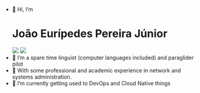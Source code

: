 - 👋 Hi, I’m <h1>João Eurípedes Pereira Júnior</h1>
![](https://github.com/joaoepj/github-stats/blob/master/generated/overview.svg)
![](https://github.com/joaoepj/github-stats/blob/master/generated/languages.svg)
- 💞️ I’m a spare time linguist (computer languages included) and paraglider pilot
- 🌱 With some professional and academic experience in network and systems administration.
-  :rocket: I’m currently getting used to DevOps and Cloud Native things

<!---
joaoepj/joaoepj is a ✨ special ✨ repository because its `README.md` (this file) appears on your GitHub profile.
You can click the Preview link to take a look at your changes.
--->
